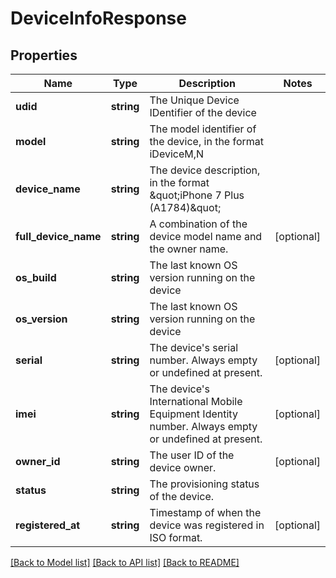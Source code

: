 # DeviceInfoResponse

## Properties
Name | Type | Description | Notes
------------ | ------------- | ------------- | -------------
**udid** | **string** | The Unique Device IDentifier of the device | 
**model** | **string** | The model identifier of the device, in the format iDeviceM,N | 
**device_name** | **string** | The device description, in the format \&quot;iPhone 7 Plus (A1784)\&quot; | 
**full_device_name** | **string** | A combination of the device model name and the owner name. | [optional] 
**os_build** | **string** | The last known OS version running on the device | 
**os_version** | **string** | The last known OS version running on the device | 
**serial** | **string** | The device&#39;s serial number. Always empty or undefined at present. | [optional] 
**imei** | **string** | The device&#39;s International Mobile Equipment Identity number. Always empty or undefined at present. | [optional] 
**owner_id** | **string** | The user ID of the device owner. | [optional] 
**status** | **string** | The provisioning status of the device. | 
**registered_at** | **string** | Timestamp of when the device was registered in ISO format. | [optional] 

[[Back to Model list]](../README.md#documentation-for-models) [[Back to API list]](../README.md#documentation-for-api-endpoints) [[Back to README]](../README.md)


